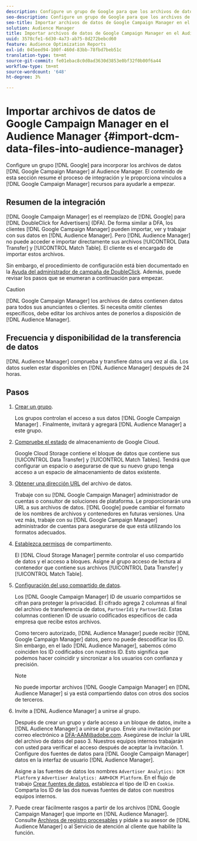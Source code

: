 ```yaml
---
description: Configure un grupo de Google para que los archivos de datos de Google Campaign Manager lleguen al Audience Manager. El contenido de esta sección resume el proceso de integración y le proporciona vínculos a los recursos de Google Campaign Manager para ayudarle a empezar.
seo-description: Configure un grupo de Google para que los archivos de datos de Google Campaign Manager lleguen al Audience Manager. El contenido de esta sección resume el proceso de integración y le proporciona vínculos a los recursos de Google Campaign Manager para ayudarle a empezar.
seo-title: Importar archivos de datos de Google Campaign Manager en el Audience Manager
solution: Audience Manager
title: Importar archivos de datos de Google Campaign Manager en el Audience Manager
uuid: 3578cfe1-6d30-4a73-ab75-8d272bebcd60
feature: Audience Optimization Reports
exl-id: 045eed94-100f-460d-83bb-78fbd7beb51c
translation-type: tm+mt
source-git-commit: fe01ebac8c0d0ad3630d3853e0bf32f0b00f6a44
workflow-type: tm+mt
source-wordcount: '648'
ht-degree: 3%

---
```


# Importar archivos de datos de Google Campaign Manager en el Audience Manager {#import-dcm-data-files-into-audience-manager}

Configure un grupo [!DNL Google] para incorporar los archivos de datos [!DNL Google Campaign Manager] al Audience Manager. El contenido de esta sección resume el proceso de integración y le proporciona vínculos a [!DNL Google Campaign Manager] recursos para ayudarle a empezar.

## Resumen de la integración

[!DNL Google Campaign Manager] es el reemplazo de [!DNL Google] para [!DNL DoubleClick for Advertisers] (DFA). De forma similar a DFA, los clientes [!DNL Google Campaign Manager] pueden importar, ver y trabajar con sus datos en [!DNL Audience Manager]. Pero [!DNL Audience Manager] no puede acceder e importar directamente sus archivos [!UICONTROL Data Transfer] y [!UICONTROL Match Table]. El cliente es el encargado de importar estos archivos.

Sin embargo, el procedimiento de configuración está bien documentado en la [Ayuda del administrador de campaña de DoubleClick](https://support.google.com/dcm/partner/answer/2941575?hl=en&amp;ref_topic=6107456). Además, puede revisar los pasos que se enumeran a continuación para empezar.

>[!CAUTION]
>
>[!DNL Google Campaign Manager] los archivos de datos contienen datos para todos sus anunciantes o clientes. Si necesita omitir clientes específicos, debe editar los archivos antes de ponerlos a disposición de [!DNL Audience Manager].

## Frecuencia y disponibilidad de la transferencia de datos

[!DNL Audience Manager] comprueba y transfiere datos una vez al día. Los datos suelen estar disponibles en [!DNL Audience Manager] después de 24 horas.

## Pasos

1. [Crear un grupo](https://support.google.com/dcm/partner/answer/3370419?hl=en&amp;ref_topic=6107456).

   Los grupos controlan el acceso a sus datos [!DNL Google Campaign Manager] . Finalmente, invitará y agregará [!DNL Audience Manager] a este grupo.

1. [Compruebe el estado](https://support.google.com/dcm/partner/answer/3370481?hl=en&amp;ref_topic=6107456) de almacenamiento de Google Cloud.

   Google Cloud Storage contiene el bloque de datos que contiene sus [!UICONTROL Data Transfer] y [!UICONTROL Match Tables]. Tendrá que configurar un espacio o asegurarse de que su nuevo grupo tenga acceso a un espacio de almacenamiento de datos existente.

1. [Obtener una dirección URL](https://support.google.com/dcm/partner/answer/3370482?hl=en&amp;ref_topic=6107456) del archivo de datos.

   Trabaje con su [!DNL Google Campaign Manager] administrador de cuentas o consultor de soluciones de plataforma. Le proporcionarán una URL a sus archivos de datos. [!DNL Google] puede cambiar el formato de los nombres de archivos y contenedores en futuras versiones. Una vez más, trabaje con su [!DNL Google Campaign Manager] administrador de cuentas para asegurarse de que está utilizando los formatos adecuados.

1. [Establezca permisos](https://cloud.google.com/storage/docs/cloud-console?csw=1#_bucketpermission) de compartimento.

   El [!DNL Cloud Storage Manager] permite controlar el uso compartido de datos y el acceso a bloques. Asigne al grupo acceso de lectura al contenedor que contiene sus archivos [!UICONTROL Data Transfer] y [!UICONTROL Match Table].

1. [Configuración del uso compartido de datos](https://support.google.com/dcm/partner/answer/6206106?hl=en).

   Los [!DNL Google Campaign Manager] ID de usuario compartidos se cifran para proteger la privacidad. El cifrado agrega 2 columnas al final del archivo de transferencia de datos, `PartnerId1` y `PartnerId2`. Estas columnas contienen ID de usuario codificados específicos de cada empresa que recibe estos archivos.

   Como tercero autorizado, [!DNL Audience Manager] puede recibir [!DNL Google Campaign Manager] datos, pero no puede descodificar los ID. Sin embargo, en el lado [!DNL Audience Manager], sabemos cómo coinciden los ID codificados con nuestros ID. Esto significa que podemos hacer coincidir y sincronizar a los usuarios con confianza y precisión.

   >[!NOTE]
   >No puede importar archivos [!DNL Google Campaign Manager] en [!DNL Audience Manager] si ya está compartiendo datos con otros dos socios de terceros.

1. Invite a [!DNL Audience Manager] a unirse al grupo.

   Después de crear un grupo y darle acceso a un bloque de datos, invite a [!DNL Audience Manager] a unirse al grupo. Envíe una invitación por correo electrónico a DFA-AAM@adobe.com. Asegúrese de incluir la URL del archivo de datos del paso 3. Nuestros equipos internos trabajarán con usted para verificar el acceso después de aceptar la invitación. 1. Configure dos fuentes de datos para [!DNL Google Campaign Manager] datos en la interfaz de usuario [!DNL Audience Manager].

   Asigne a las fuentes de datos los nombres `Advertiser Analytics: DCM Platform` y `Advertiser Analytics: AAM+DCM Platform`. En el flujo de trabajo [Crear fuentes de datos](../../../features/manage-datasources.md#create-data-source), establezca el tipo de ID en `Cookie`. Comparta los ID de las dos nuevas fuentes de datos con nuestros equipos internos.

1. Puede crear fácilmente rasgos a partir de los archivos [!DNL Google Campaign Manager] que importe en [!DNL Audience Manager]. Consulte [Archivos de registro procesables](../../../integration/media-data-integration/actionable-log-files.md) y pídale a su asesor de [!DNL Audience Manager] o al Servicio de atención al cliente que habilite la función.
